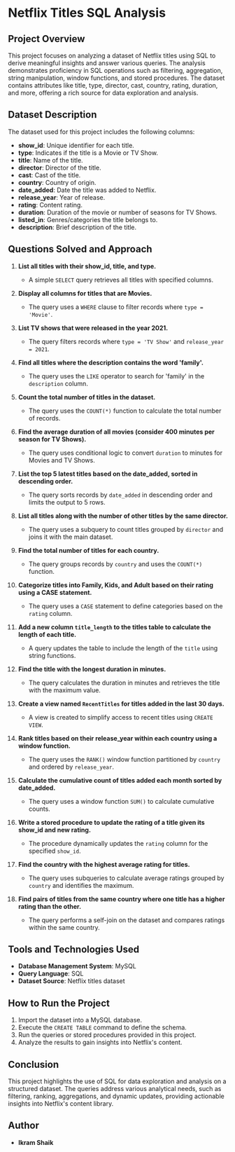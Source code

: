 # Netflix Titles SQL Analysis

## Project Overview
This project focuses on analyzing a dataset of Netflix titles using SQL to derive meaningful insights and answer various queries. The analysis demonstrates proficiency in SQL operations such as filtering, aggregation, string manipulation, window functions, and stored procedures. The dataset contains attributes like title, type, director, cast, country, rating, duration, and more, offering a rich source for data exploration and analysis.

## Dataset Description
The dataset used for this project includes the following columns:
- **show_id**: Unique identifier for each title.
- **type**: Indicates if the title is a Movie or TV Show.
- **title**: Name of the title.
- **director**: Director of the title.
- **cast**: Cast of the title.
- **country**: Country of origin.
- **date_added**: Date the title was added to Netflix.
- **release_year**: Year of release.
- **rating**: Content rating.
- **duration**: Duration of the movie or number of seasons for TV Shows.
- **listed_in**: Genres/categories the title belongs to.
- **description**: Brief description of the title.

## Questions Solved and Approach
1. **List all titles with their show_id, title, and type.**
   - A simple `SELECT` query retrieves all titles with specified columns.

2. **Display all columns for titles that are Movies.**
   - The query uses a `WHERE` clause to filter records where `type = 'Movie'`.

3. **List TV shows that were released in the year 2021.**
   - The query filters records where `type = 'TV Show'` and `release_year = 2021`.

4. **Find all titles where the description contains the word 'family'.**
   - The query uses the `LIKE` operator to search for 'family' in the `description` column.

5. **Count the total number of titles in the dataset.**
   - The query uses the `COUNT(*)` function to calculate the total number of records.

6. **Find the average duration of all movies (consider 400 minutes per season for TV Shows).**
   - The query uses conditional logic to convert `duration` to minutes for Movies and TV Shows.

7. **List the top 5 latest titles based on the date_added, sorted in descending order.**
   - The query sorts records by `date_added` in descending order and limits the output to 5 rows.

8. **List all titles along with the number of other titles by the same director.**
   - The query uses a subquery to count titles grouped by `director` and joins it with the main dataset.

9. **Find the total number of titles for each country.**
   - The query groups records by `country` and uses the `COUNT(*)` function.

10. **Categorize titles into Family, Kids, and Adult based on their rating using a CASE statement.**
    - The query uses a `CASE` statement to define categories based on the `rating` column.

11. **Add a new column `title_length` to the titles table to calculate the length of each title.**
    - A query updates the table to include the length of the `title` using string functions.

12. **Find the title with the longest duration in minutes.**
    - The query calculates the duration in minutes and retrieves the title with the maximum value.

13. **Create a view named `RecentTitles` for titles added in the last 30 days.**
    - A view is created to simplify access to recent titles using `CREATE VIEW`.

14. **Rank titles based on their release_year within each country using a window function.**
    - The query uses the `RANK()` window function partitioned by `country` and ordered by `release_year`.

15. **Calculate the cumulative count of titles added each month sorted by date_added.**
    - The query uses a window function `SUM()` to calculate cumulative counts.

16. **Write a stored procedure to update the rating of a title given its show_id and new rating.**
    - The procedure dynamically updates the `rating` column for the specified `show_id`.

17. **Find the country with the highest average rating for titles.**
    - The query uses subqueries to calculate average ratings grouped by `country` and identifies the maximum.

18. **Find pairs of titles from the same country where one title has a higher rating than the other.**
    - The query performs a self-join on the dataset and compares ratings within the same country.

## Tools and Technologies Used
- **Database Management System**: MySQL
- **Query Language**: SQL
- **Dataset Source**: Netflix titles dataset

## How to Run the Project
1. Import the dataset into a MySQL database.
2. Execute the `CREATE TABLE` command to define the schema.
3. Run the queries or stored procedures provided in this project.
4. Analyze the results to gain insights into Netflix's content.

## Conclusion
This project highlights the use of SQL for data exploration and analysis on a structured dataset. The queries address various analytical needs, such as filtering, ranking, aggregations, and dynamic updates, providing actionable insights into Netflix's content library.

## Author
- **Ikram Shaik**
